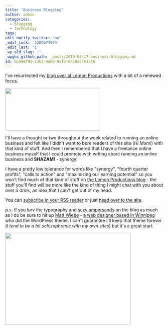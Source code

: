 ```yaml
---
title: 'Business Blogging'
author: admin
categories:
  - blogging
  - technology
tags: 
aktt_notify_twitter: 'no'
_edit_lock: '1282074904'
_edit_last: '1'
_wp_old_slug: ''
_wpghs_github_path: _posts/2010-08-17-business-blogging.md
id: b5a9ef93-1363-4a0d-92f3-94c0ad7e1246
---
```

<p>I've resurrected my <a href="http://blog.lemonproductions.ca">blog over at Lemon Productions</a> with a bit of a renewed focus.</p>
<p><img src="https://chrisenns.com/wp-content/uploads/2010/08/bloglemonproductions-300x136.png" alt="" title="Lemon Productions Blog" width="300" height="136" class="aligncenter size-medium wp-image-12345" /></p>
<p>I'll have a thought or two throughout the week related to running an online business and felt like I didn't want to bore readers of this site (<em>Hi Mom!</em>) with that kind of stuff.  And then I remembered that I have a freelance online business myself that I could promote with writing about running an online business and <strong>SHAZAM!</strong> - synergy!</p>
<p>I have a pretty low tolerance for words like "synergy", "fourth quarter profits", "calls to action" and "maximizing our earning potential" so you won't find much of that kind of stuff on <a href="http://blog.lemonproductions.ca">the Lemon Productions blog</a> - the stuff you'll find will be more like the kind of thing I might chat with you about over a drink, an idea that I can't get out of my head.</p>
<p>You can <a href="http://feeds.feedburner.com/lemonproductionsblog">subscribe in your RSS reader</a> or just <a href="http://blog.lemonproductions.ca">head over to the site</a>.</p>
<p>p.s.  If you lurv the typography and <a href="http://shop.simplebits.com/product/ampersandwich-tee">sexy ampersands</a> on the blog as much as I do be sure to hit up <a href="https://twitter.com/mattwiebe">Matt Wiebe</a> - <a href="http://somadesign.ca/">a web designer based in Winnipeg</a> who did the WordPress theme.  I can't guarantee I'll keep that theme forever (<em>I tend to be a bit schizophrenic with my own sites</em>) but it's a great start.</p>
<p><img src="https://chrisenns.com/wp-content/uploads/2010/08/blogtypography.png" alt="" title="Blog Typography" width="400" height="293" class="aligncenter size-full wp-image-12357" /></p>
